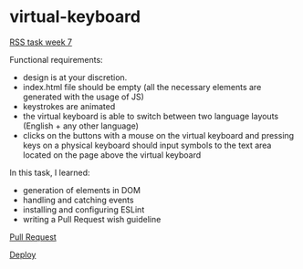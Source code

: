 # virtual-keyboard

[RSS task week 7](https://github.com/rolling-scopes-school/tasks/tree/master/stage1#week-7)

Functional requirements:
- design is at your discretion.
- index.html file should be empty (all the necessary elements are generated with the usage of JS)
- keystrokes are animated
- the virtual keyboard is able to switch between two language layouts (English + any other language)
- clicks on the buttons with a mouse on the virtual keyboard and pressing keys on a physical keyboard should input symbols to the text area located on the page above the virtual keyboard

In this task, I learned:

- generation of elements in DOM
- handling and catching events
- installing and configuring ESLint
- writing a Pull Request wish guideline

[Pull Request](https://github.com/Dimash95/virtual-keyboard/pull/2)

[Deploy](https://dimash95.github.io/virtual-keyboard/)